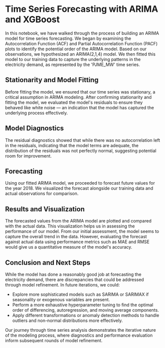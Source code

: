 # Time Series Forecasting with ARIMA and XGBoost

In this notebook, we have walked through the process of building an ARIMA model for time series forecasting. We began by examining the Autocorrelation Function (ACF) and Partial Autocorrelation Function (PACF) plots to identify the potential order of the ARIMA model. Based on our observations, we hypothesized an ARIMA(2,1,4) model. We then fitted this model to our training data to capture the underlying patterns in the electricity demand, as represented by the 'PJME_MW' time series.

## Stationarity and Model Fitting
Before fitting the model, we ensured that our time series was stationary, a critical assumption in ARIMA modeling. After confirming stationarity and fitting the model, we evaluated the model's residuals to ensure they behaved like white noise — an indication that the model has captured the underlying process effectively.

## Model Diagnostics
The residual diagnostics showed that while there was no autocorrelation left in the residuals, indicating that the model terms are adequate, the distribution of the residuals was not perfectly normal, suggesting potential room for improvement.

## Forecasting
Using our fitted ARIMA model, we proceeded to forecast future values for the year 2018. We visualized the forecast alongside our training data and actual observations for comparison.

## Results and Visualization
The forecasted values from the ARIMA model are plotted and compared with the actual data. This visualization helps us in assessing the performance of our model. From our initial assessment, the model seems to capture the overall trend in the data. However, evaluating the forecast against actual data using performance metrics such as MAE and RMSE would give us a quantitative measure of the model's accuracy.

## Conclusion and Next Steps
While the model has done a reasonably good job at forecasting the electricity demand, there are discrepancies that could be addressed through model refinement. In future iterations, we could:

- Explore more sophisticated models such as SARIMA or SARIMAX if seasonality or exogenous variables are present.
- Perform a more exhaustive hyperparameter tuning to find the optimal order of differencing, autoregression, and moving average components.
- Apply different transformations or anomaly detection methods to handle outliers and non-normal distributions more effectively.

Our journey through time series analysis demonstrates the iterative nature of the modeling process, where diagnostics and performance evaluation inform subsequent rounds of model refinement.
